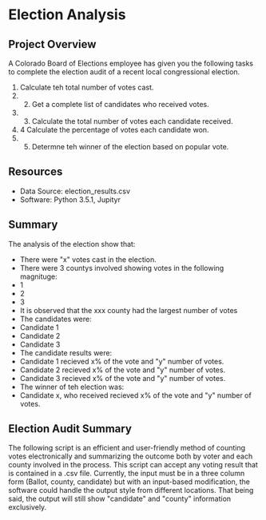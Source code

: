 # Election Analysis

## Project Overview
A Colorado Board of Elections employee has given you the following tasks to complete the election audit of a recent local congressional election.

1. Calculate teh total number of votes cast.
2. 2. Get a complete list of candidates who received votes.
3. 3. Calculate the total number of votes each candidate received.
4. 4 Calculate the percentage of votes each candidate won.
5. 5. Determne teh winner of the election based on popular vote.

## Resources
- Data Source: election_results.csv
- Software: Python 3.5.1, Jupityr

## Summary
The analysis of the election show that:
- There were "x" votes cast in the election.
- There were 3 countys involved showing votes in the following magnituge:
-   1
-   2
-   3
- It is observed that the xxx county had the largest number of votes
- The candidates were:
-   Candidate 1
-   Candidate 2 
-   Candidate 3
- The candidate results were:
-   Candidate 1 recieved x% of the vote and "y" number of votes.
-   Candidate 2 recieved x% of the vote and "y" number of votes.
-   Candidate 3 recieved x% of the vote and "y" number of votes.
- The winner of teh election was:
-   Candidate x, who received recieved x% of the vote and "y" number of votes.

## Election Audit Summary
The following script is an efficient and user-friendly method of counting votes electronically and summarizing the outcome both by voter and each county involved in the process.  This script can accept any voting result that is contained in a .csv file.  Currently, the input must be in a three column form (Ballot, county, candidate) but with an input-based modification, the software could handle the output style from different locations.  That being said, the output will still show "candidate" and "county" information exclusively.
